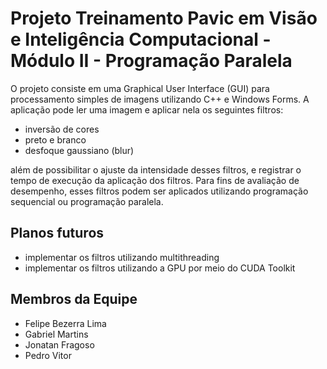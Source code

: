 # Projeto Treinamento Pavic em Visão e Inteligência Computacional - Módulo II - Programação Paralela
O projeto consiste em uma Graphical User Interface (GUI) para processamento simples de imagens utilizando C++ e Windows Forms. 
A aplicação pode ler uma imagem e aplicar nela os seguintes filtros:
- inversão de cores
- preto e branco
- desfoque gaussiano (blur)

além de possibilitar o ajuste da intensidade desses filtros, e registrar o tempo de execução da aplicação dos filtros. 
Para fins de avaliação de desempenho, esses filtros podem ser aplicados utilizando programação sequencial ou programação paralela. 

## Planos futuros
- implementar os filtros utilizando multithreading
- implementar os filtros utilizando a GPU por meio do CUDA Toolkit

## Membros da Equipe
- Felipe Bezerra Lima
- Gabriel Martins
- Jonatan Fragoso
- Pedro Vitor
